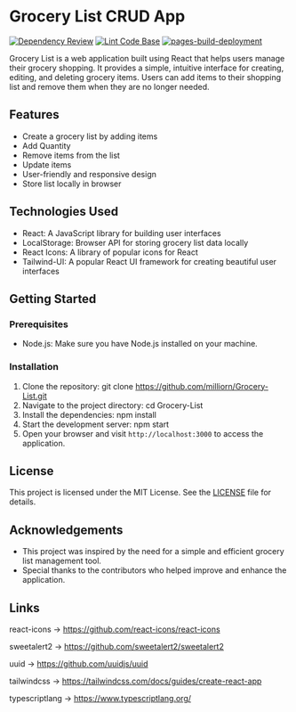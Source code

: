 # Grocery List CRUD App

[![Dependency Review](https://github.com/milliorn/Grocery-List/actions/workflows/dependency-review.yml/badge.svg)](https://github.com/milliorn/Grocery-List/actions/workflows/dependency-review.yml)
[![Lint Code Base](https://github.com/milliorn/Grocery-List/actions/workflows/super-linter.yml/badge.svg)](https://github.com/milliorn/Grocery-List/actions/workflows/super-linter.yml)
[![pages-build-deployment](https://github.com/milliorn/Grocery-List/actions/workflows/pages/pages-build-deployment/badge.svg)](https://github.com/milliorn/Grocery-List/actions/workflows/pages/pages-build-deployment)

Grocery List is a web application built using React that helps users manage their grocery shopping. It provides a simple, intuitive interface for creating, editing, and deleting grocery items. Users can add items to their shopping list and remove them when they are no longer needed.

## Features

- Create a grocery list by adding items
- Add Quantity
- Remove items from the list
- Update items
- User-friendly and responsive design
- Store list locally in browser

## Technologies Used

- React: A JavaScript library for building user interfaces
- LocalStorage: Browser API for storing grocery list data locally
- React Icons: A library of popular icons for React
- Tailwind-UI: A popular React UI framework for creating beautiful user interfaces

## Getting Started

### Prerequisites

- Node.js: Make sure you have Node.js installed on your machine.

### Installation

1. Clone the repository: git clone https://github.com/milliorn/Grocery-List.git
2. Navigate to the project directory: cd Grocery-List
3. Install the dependencies: npm install
4. Start the development server: npm start
5. Open your browser and visit `http://localhost:3000` to access the application.

## License

This project is licensed under the MIT License. See the [LICENSE](LICENSE) file for details.

## Acknowledgements

- This project was inspired by the need for a simple and efficient grocery list management tool.
- Special thanks to the contributors who helped improve and enhance the application.

## Links

react-icons -> https://github.com/react-icons/react-icons

sweetalert2 -> https://github.com/sweetalert2/sweetalert2

uuid -> https://github.com/uuidjs/uuid

tailwindcss -> https://tailwindcss.com/docs/guides/create-react-app

typescriptlang -> https://www.typescriptlang.org/
